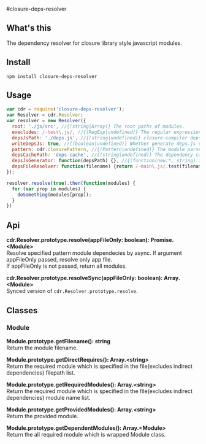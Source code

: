 #closure-deps-resolver

## What's this
The dependency resolver for closure library style javascript modules.

## Install
`npm install closure-deps-resolver`

## Usage
```javascript
var cdr = require('closure-deps-resolver');
var Resolver = cdr.Resolver;
var resolver = new Resolver({
  root: './js/src', //{(string|Array)} The root paths of modules.
  execludes: /-test\.js/, //{(RegExp|undefined)} The regular expression of the exclusion.
  depsJsPath: './deps.js', //{(string|undefined)} closure-compiler deps.js file path.
  writeDepsJs: true, //{(boolean|undefined)} Whether generate deps.js or not.
  pattern: cdr.closurePattern, //{(Pattern|undefined)} The module parse pattern. default => closurePattern
  depsCachePath: 'deps-cache', //{(string|undefined)} The dependency cache file path. default => module_deps_cache_{version}
  depsJsGenerator: function(depsPath) {}, //{(function(new:*, string):?|undefined)} deps.js file generator. This must be a constructor function.
  depsFileResolver: function(filename) {return /-main\.js/.test(filename);} //{(function(string):boolean|undefined)} The function which decide app file.
});

resolver.resolve(true).then(function(modules) {
  for (var prop in modules) {
    doSomething(modules[prop]);
  }
})
```

## Api

**cdr.Resolver.prototype.resolve(appFileOnly: boolean): Promise.&lt;Module&gt;**  
Resolve specified pattern module dependecies by async. If argument appFileOnly passed, resolve only app file.  
If appFileOnly is not passed, return all modules.


**cdr.Resolver.prototype.resolveSync(appFileOnly: boolean): Array.&lt;Module&gt;**  
Synced version of `cdr.Resolver.prototype.resolve`.


## Classes

### Module

**Module.prototype.getFilename(): string**  
Return the module filename.


**Module.prototype.getDirectRequires(): Array.&lt;string&gt;**  
Return the required module which is specified in the file(excludes indirect dependencies) filepath list.


**Module.prototype.getRequiredModules(): Array.&lt;string&gt;**  
Return the required module which is specified in the file(excludes indirect dependencies) module name list.


**Module.prototype.getProvidedModules(): Array.&lt;string&gt;**  
Return the provided module.


**Module.prototype.getDependentModules(): Array.&lt;Module&gt;**  
Return the all required module which is wrapped Module class.
